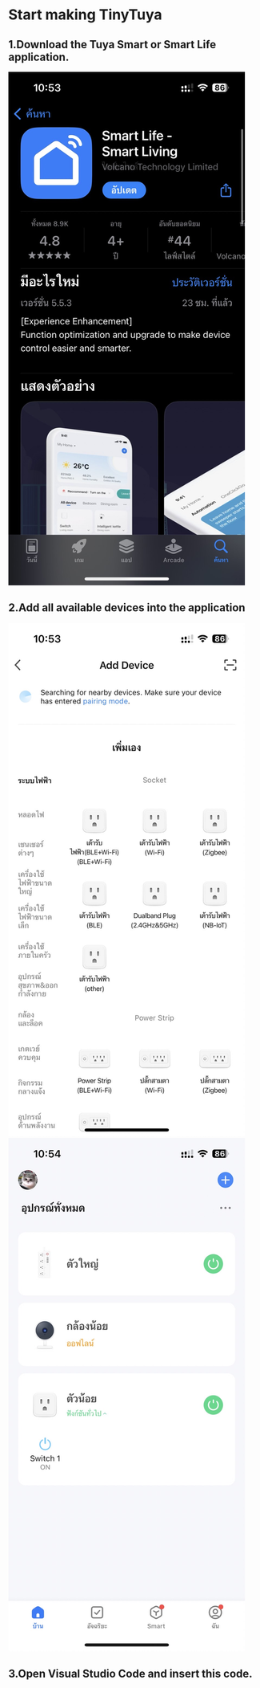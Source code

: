 # Start making TinyTuya
## 1.Download the Tuya Smart or Smart Life application.
![Smart Life](images/1.jpg)
## 2.Add all available devices into the application
![Smart Life](images/2.jpg)
![Smart Life](images/3.jpg)
## 3.Open Visual Studio Code and insert this code.
